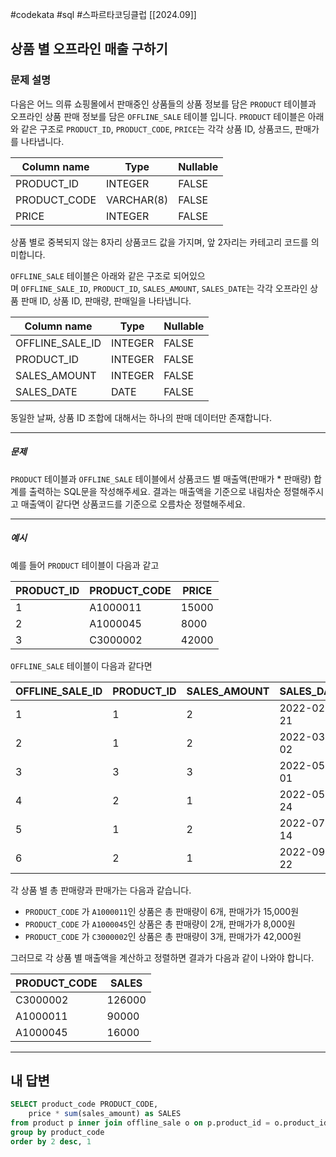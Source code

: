 #codekata #sql #스파르타코딩클럽 [[2024.09]]

## 상품 별 오프라인 매출 구하기

### 문제 설명

다음은 어느 의류 쇼핑몰에서 판매중인 상품들의 상품 정보를 담은 `PRODUCT` 테이블과 오프라인 상품 판매 정보를 담은 `OFFLINE_SALE` 테이블 입니다. `PRODUCT` 테이블은 아래와 같은 구조로 `PRODUCT_ID`, `PRODUCT_CODE`, `PRICE`는 각각 상품 ID, 상품코드, 판매가를 나타냅니다.

|Column name|Type|Nullable|
|---|---|---|
|PRODUCT_ID|INTEGER|FALSE|
|PRODUCT_CODE|VARCHAR(8)|FALSE|
|PRICE|INTEGER|FALSE|

상품 별로 중복되지 않는 8자리 상품코드 값을 가지며, 앞 2자리는 카테고리 코드를 의미합니다.

`OFFLINE_SALE` 테이블은 아래와 같은 구조로 되어있으며 `OFFLINE_SALE_ID`, `PRODUCT_ID`, `SALES_AMOUNT`, `SALES_DATE`는 각각 오프라인 상품 판매 ID, 상품 ID, 판매량, 판매일을 나타냅니다.

|Column name|Type|Nullable|
|---|---|---|
|OFFLINE_SALE_ID|INTEGER|FALSE|
|PRODUCT_ID|INTEGER|FALSE|
|SALES_AMOUNT|INTEGER|FALSE|
|SALES_DATE|DATE|FALSE|

동일한 날짜, 상품 ID 조합에 대해서는 하나의 판매 데이터만 존재합니다.

---
##### 문제
`PRODUCT` 테이블과 `OFFLINE_SALE` 테이블에서 상품코드 별 매출액(판매가 * 판매량) 합계를 출력하는 SQL문을 작성해주세요. 결과는 매출액을 기준으로 내림차순 정렬해주시고 매출액이 같다면 상품코드를 기준으로 오름차순 정렬해주세요.

----
##### 예시

예를 들어 `PRODUCT` 테이블이 다음과 같고

|PRODUCT_ID|PRODUCT_CODE|PRICE|
|---|---|---|
|1|A1000011|15000|
|2|A1000045|8000|
|3|C3000002|42000|

`OFFLINE_SALE` 테이블이 다음과 같다면

|OFFLINE_SALE_ID|PRODUCT_ID|SALES_AMOUNT|SALES_DATE|
|---|---|---|---|
|1|1|2|2022-02-21|
|2|1|2|2022-03-02|
|3|3|3|2022-05-01|
|4|2|1|2022-05-24|
|5|1|2|2022-07-14|
|6|2|1|2022-09-22|

각 상품 별 총 판매량과 판매가는 다음과 같습니다.

- `PRODUCT_CODE` 가 `A1000011`인 상품은 총 판매량이 6개, 판매가가 15,000원
- `PRODUCT_CODE` 가 `A1000045`인 상품은 총 판매량이 2개, 판매가가 8,000원
- `PRODUCT_CODE` 가 `C3000002`인 상품은 총 판매량이 3개, 판매가가 42,000원

그러므로 각 상품 별 매출액을 계산하고 정렬하면 결과가 다음과 같이 나와야 합니다.

|PRODUCT_CODE|SALES|
|---|---|
|C3000002|126000|
|A1000011|90000|
|A1000045|16000|

---

## 내 답변

```sql
SELECT product_code PRODUCT_CODE,
    price * sum(sales_amount) as SALES
from product p inner join offline_sale o on p.product_id = o.product_id
group by product_code
order by 2 desc, 1
```